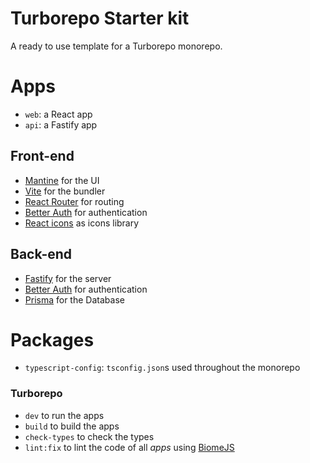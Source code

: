 # Turborepo Starter kit
A ready to use template for a Turborepo monorepo.

# Apps
- `web`: a React app
- `api`: a Fastify app

## Front-end
- [Mantine](https://mantine.dev) for the UI
- [Vite](https://vitejs.dev) for the bundler
- [React Router](https://reactrouter.com) for routing
- [Better Auth](https://www.better-auth.com) for authentication
- [React icons](https://react-icons.github.io/react-icons) as icons library


## Back-end
- [Fastify](https://www.fastify.io) for the server
- [Better Auth](https://www.better-auth.com) for authentication
- [Prisma](https://www.prisma.io) for the Database


# Packages
- `typescript-config`: `tsconfig.json`s used throughout the monorepo


### Turborepo
- ```dev``` to run the apps
- ```build``` to build the apps
- ```check-types``` to check the types
- ```lint:fix``` to lint the code of all _apps_ using [BiomeJS](https://biomejs.dev/fr)

